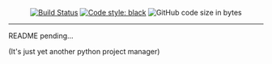 <p align="center"><a href="https://travis-ci.com/ThatXliner/pyjim"><img src="https://travis-ci.com/ThatXliner/pyjim.svg?branch=master" alt="Build Status"></a>
<a href="https://github.com/psf/black"><img src="https://img.shields.io/badge/code%20style-black-000000.svg" alt="Code style: black"></a>
<img src="https://img.shields.io/github/languages/code-size/ThatXliner/pyjim" alt="GitHub code size in bytes"></p>

---

README pending...

(It's just yet another python project manager)
